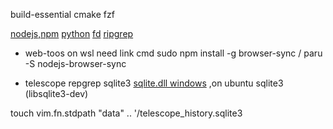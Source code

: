 build-essential cmake fzf 

[nodejs,npm](https://nodejs.org/en/)
[python](https://www.python.org/downloads/)
[fd](https://github.com/sharkdp/fd)
[ripgrep](https://github.com/BurntSushi/ripgrep)

- web-toos
on wsl need link cmd
sudo npm install -g browser-sync / paru -S nodejs-browser-sync

- telescope
repgrep 
sqlite3 [sqlite.dll windows](https://www.sqlite.org/download.html) ,on ubuntu sqlite3 (libsqlite3-dev)  

touch vim.fn.stdpath "data" .. '/telescope_history.sqlite3
